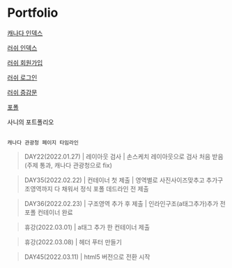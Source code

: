 
# Portfolio

[캐나다 인덱스](http://sanynote.github.io/Portfolio/canada/index.html)

[러쉬 인덱스](http://sunnyjuice94.dothome.co.kr/lush/index.php)

[러쉬 회원가입](http://sunnyjuice94.dothome.co.kr/lush/01_join_form.php)

[러쉬 로그인](http://sunnyjuice94.dothome.co.kr/lush/03_login.php)

[러쉬 증감문](http://sunnyjuice94.dothome.co.kr/lush/cal.html)

[포폴](http://sanynote.github.io/Portfolio/url_all.html)



사니의 포트폴리오
```

캐나다 관광청 페이지 타임라인
```

>DAY22(2022.01.27) | 레이아웃 검사 | 손스케치 레이아웃으로 검사 처음 받음 (주제 통과, 캐나다 관광청으로 fix)

>DAY35(2022.02.22) | 컨테이너 첫 제출 | 영역별로 사진사이즈맞추고 추가구조영역까지 다 채워서 정식 포폴 데드라인 전 제출

>DAY36(2022.02.23) | 구조영역 추가 후 제출 | 인라인구조(a태그추가)추가 전 포폴 컨테이너 완료

>휴강(2022.03.01) | a태그 추가 한 컨테이너 제출

>휴강(2022.03.08) | 헤더 푸터 만들기 

>DAY45(2022.03.11) | html5 버전으로 전환 시작


